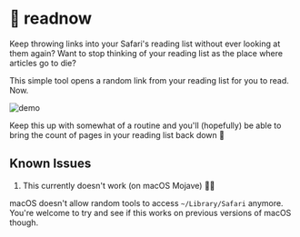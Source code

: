# 📖 readnow

Keep throwing links into your Safari's reading list without ever looking at them again? Want to stop thinking of your reading list as the place where articles go to die?

This simple tool opens a random link from your reading list for you to read. Now.

![demo](https://user-images.githubusercontent.com/2625584/44006031-45d2da7a-9e7d-11e8-80f8-2b3accc9f79b.gif)

Keep this up with somewhat of a routine and you'll (hopefully) be able to bring the count of pages in your reading list back down 🖖

## Known Issues

1. This currently doesn't work (on macOS Mojave) 🤦‍♀️ 

macOS doesn't allow random tools to access `~/Library/Safari` anymore. You're welcome to try and see if this works on previous versions of macOS though.

